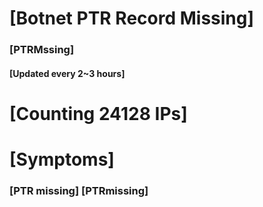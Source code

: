 # [Botnet PTR Record Missing]
### [PTRMssing]
#### [Updated every 2~3 hours]

# [Counting 24128 IPs]

# [Symptoms] 
###   [PTR missing] [PTRmissing]

